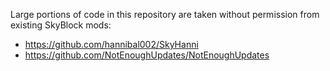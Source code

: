 Large portions of code in this repository are taken without permission from existing SkyBlock mods:
- https://github.com/hannibal002/SkyHanni
- https://github.com/NotEnoughUpdates/NotEnoughUpdates
